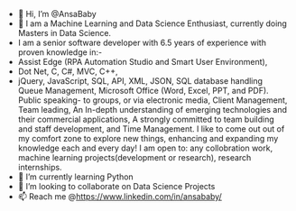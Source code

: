 - 👋 Hi, I’m @AnsaBaby
- 👀 I am a Machine Learning and Data Science Enthusiast, currently doing Masters in Data Science. 
-   I am a senior software developer with 6.5 years of experience with proven knowledge in:-
- Assist Edge (RPA Automation Studio and Smart User Environment),
- Dot Net, C, C#, MVC, C++, 
- jQuery, JavaScript, SQL, API, XML, JSON,
            SQL database handling
            Queue Management,
            Microsoft Office (Word, Excel, PPT, and PDF).
            Public speaking- to groups, or via electronic media,
            Client Management, Team leading,
            An In-depth understanding of emerging technologies and their commercial applications,
            A strongly committed to team building and staff development, and Time Management.
    I like to come out out of my comfort zone to explore new things, enhancing and expanding my knowledge each and every day! 
    I am open to:
            any collobration work,
            machine learning projects(development or research),
            research internships.
- 🌱 I’m currently learning Python
- 💞️ I’m looking to collaborate on Data Science Projects
- 📫 Reach me @https://www.linkedin.com/in/ansababy/

<!---
AnsaBaby/AnsaBaby is a ✨ special ✨ repository because its `README.md` (this file) appears on your GitHub profile.
You can click the Preview link to take a look at your changes.
--->
